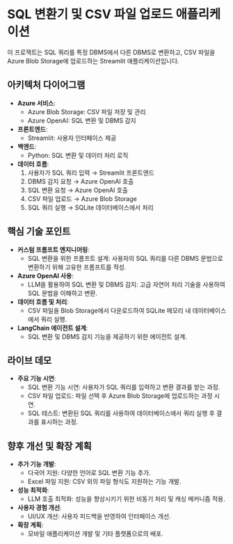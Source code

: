 # SQL 변환기 및 CSV 파일 업로드 애플리케이션  
  
이 프로젝트는 SQL 쿼리를 특정 DBMS에서 다른 DBMS로 변환하고, CSV 파일을 Azure Blob Storage에 업로드하는 Streamlit 애플리케이션입니다.  
  
## 아키텍처 다이어그램  
- **Azure 서비스**:  
  - Azure Blob Storage: CSV 파일 저장 및 관리  
  - Azure OpenAI: SQL 변환 및 DBMS 감지  
- **프론트엔드**:  
  - Streamlit: 사용자 인터페이스 제공  
- **백엔드**:  
  - Python: SQL 변환 및 데이터 처리 로직  
- **데이터 흐름**:  
  1. 사용자가 SQL 쿼리 입력 → Streamlit 프론트엔드  
  2. DBMS 감지 요청 → Azure OpenAI 호출  
  3. SQL 변환 요청 → Azure OpenAI 호출  
  4. CSV 파일 업로드 → Azure Blob Storage  
  5. SQL 쿼리 실행 → SQLite 데이터베이스에서 처리  
  
## 핵심 기술 포인트  
- **커스텀 프롬프트 엔지니어링**:  
  - SQL 변환을 위한 프롬프트 설계: 사용자의 SQL 쿼리를 다른 DBMS 문법으로 변환하기 위해 고유한 프롬프트를 작성.  
- **Azure OpenAI 사용**:  
  - LLM을 활용하여 SQL 변환 및 DBMS 감지: 고급 자연어 처리 기술을 사용하여 SQL 문법을 이해하고 변환.  
- **데이터 흐름 및 처리**:  
  - CSV 파일을 Blob Storage에서 다운로드하여 SQLite 메모리 내 데이터베이스에서 쿼리 실행.  
- **LangChain 에이전트 설계**:  
  - SQL 변환 및 DBMS 감지 기능을 제공하기 위한 에이전트 설계.  
  
## 라이브 데모  
- **주요 기능 시연**:  
  - SQL 변환 기능 시연: 사용자가 SQL 쿼리를 입력하고 변환 결과를 받는 과정.  
  - CSV 파일 업로드: 파일 선택 후 Azure Blob Storage에 업로드하는 과정 시연.  
  - SQL 테스트: 변환된 SQL 쿼리를 사용하여 데이터베이스에서 쿼리 실행 후 결과를 표시하는 과정.  
  
## 향후 개선 및 확장 계획  
- **추가 기능 개발**:  
  - 다국어 지원: 다양한 언어로 SQL 변환 기능 추가.  
  - Excel 파일 지원: CSV 외의 파일 형식도 지원하는 기능 개발.  
- **성능 최적화**:  
  - LLM 호출 최적화: 성능을 향상시키기 위한 비동기 처리 및 캐싱 메커니즘 적용.  
- **사용자 경험 개선**:  
  - UI/UX 개선: 사용자 피드백을 반영하여 인터페이스 개선.  
- **확장 계획**:  
  - 모바일 애플리케이션 개발 및 기타 플랫폼으로의 배포.  
  
